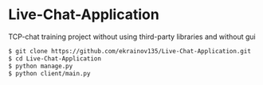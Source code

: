 # Live-Chat-Application
TCP-chat training project without using third-party libraries and without gui

```bash
$ git clone https://github.com/ekrainov135/Live-Chat-Application.git
$ cd Live-Chat-Application
$ python manage.py
$ python client/main.py
```

